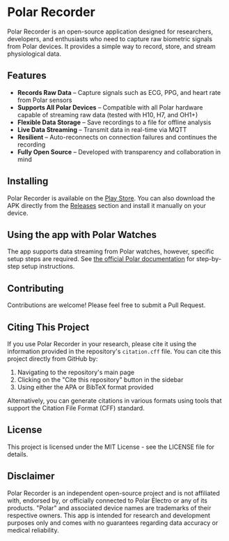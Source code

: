 # Polar Recorder

Polar Recorder is an open-source application designed for researchers, developers, and enthusiasts who need to capture raw biometric signals from Polar devices. It provides a simple way to record, store, and stream physiological data.

## Features

- **Records Raw Data** – Capture signals such as ECG, PPG, and heart rate from Polar sensors
- **Supports All Polar Devices** – Compatible with all Polar hardware capable of streaming raw data (tested with H10, H7, and OH1+)
- **Flexible Data Storage** – Save recordings to a file for offline analysis
- **Live Data Streaming** – Transmit data in real-time via MQTT
- **Resilient** – Auto-reconnects on connection failures and continues the recording
- **Fully Open Source** – Developed with transparency and collaboration in mind

## Installing

Polar Recorder is available on the [Play Store](https://play.google.com/store/apps/details?id=com.wboelens.polarrecorder). You can also download the APK directly from the [Releases](https://github.com/boelensman1/polarrecorder/releases) section and install it manually on your device.

## Using the app with Polar Watches
The app supports data streaming from Polar watches, however, specific setup steps are required. See [the official Polar documentation](https://github.com/polarofficial/polar-ble-sdk/blob/master/documentation/UsingSDKWithWatches.md#step-by-step-how-to) for step-by-step setup instructions.

## Contributing

Contributions are welcome! Please feel free to submit a Pull Request.

## Citing This Project

If you use Polar Recorder in your research, please cite it using the information provided in the repository's `citation.cff` file. You can cite this project directly from GitHub by:

1. Navigating to the repository's main page
2. Clicking on the "Cite this repository" button in the sidebar
3. Using either the APA or BibTeX format provided

Alternatively, you can generate citations in various formats using tools that support the Citation File Format (CFF) standard.

## License

This project is licensed under the MIT License - see the LICENSE file for details.

## Disclaimer

Polar Recorder is an independent open-source project and is not affiliated with, endorsed by, or officially connected to Polar Electro or any of its products. "Polar" and associated device names are trademarks of their respective owners. This app is intended for research and development purposes only and comes with no guarantees regarding data accuracy or medical reliability.
